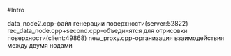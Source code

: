 #Intro

data_node2.cpp-файл генерации поверхности(server:52822)
rec_data_node.cpp+second.cpp-объединятся для отрисовки поверхности(client:49868)
new_proxy.cpp-организация взаимодействия между двумя нодами
